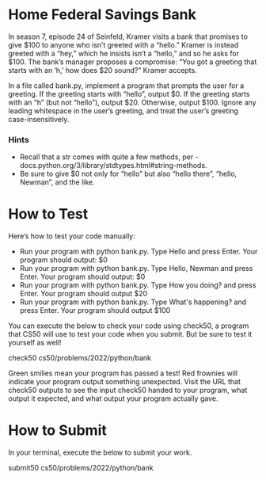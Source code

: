 # Home Federal Savings Bank

In season 7, episode 24 of Seinfeld, Kramer visits a bank that promises to give $100 to anyone who isn’t greeted with a “hello.” Kramer is instead greeted with a “hey,” which he insists isn’t a “hello,” and so he asks for $100. The bank’s manager proposes a compromise: “You got a greeting that starts with an ‘h,’ how does $20 sound?” Kramer accepts.

In a file called bank.py, implement a program that prompts the user for a greeting. If the greeting starts with “hello”, output $0. If the greeting starts with an “h” (but not “hello”), output $20. Otherwise, output $100. Ignore any leading whitespace in the user’s greeting, and treat the user’s greeting case-insensitively.

### Hints

* Recall that a str comes with quite a few methods, per - docs.python.org/3/library/stdtypes.html#string-methods.
* Be sure to give $0 not only for “hello” but also “hello there”, “hello, Newman”, and the like.

# How to Test
Here’s how to test your code manually:

* Run your program with python bank.py. Type Hello and press Enter. Your program should output:
$0 
* Run your program with python bank.py. Type Hello, Newman and press Enter. Your program should output:
$0
* Run your program with python bank.py. Type How you doing? and press Enter. Your program should output
$20
* Run your program with python bank.py. Type What's happening? and press Enter. Your program should output
$100

You can execute the below to check your code using check50, a program that CS50 will use to test your code when you submit. But be sure to test it yourself as well!

check50 cs50/problems/2022/python/bank

Green smilies mean your program has passed a test! Red frownies will indicate your program output something unexpected. Visit the URL that check50 outputs to see the input check50 handed to your program, what output it expected, and what output your program actually gave.

# How to Submit
In your terminal, execute the below to submit your work.

submit50 cs50/problems/2022/python/bank